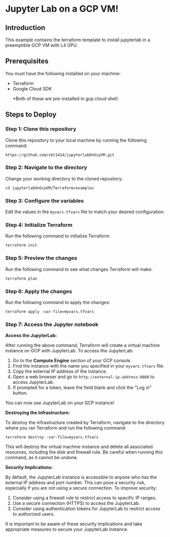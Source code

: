 <!DOCTYPE html>
<html>
<body>
  <h1> Jupyter Lab on a GCP VM!</h1>
  <h2>Introduction</h2>
  <p>This example contains the terraform template to install jupyterlab in a preemptible GCP VM with L4 GPU.</p>
  <h2>Prerequisites</h2>
  <p>You must have the following installed on your machine:</p>
  <ul>
    <li>Terraform</li>
    <li>Google Cloud SDK</li>
<p>*Both of these are pre-installed in gcp cloud shell:</p>  
  </ul>
  <h2>Steps to Deploy</h2>
  <h3>Step 1: Clone this repository</h3>
  <p>Clone this repository to your local machine by running the following command:</p>
  <pre><code>https://github.com/vkt1414/jupyterlabOnGcpVM.git</code></pre>
  <h3>Step 2: Navigate to the directory</h3>
  <p>Change your working directory to the cloned repository:</p>
  <pre><code>cd jupyterlabOnGcpVM/Terraform/examples</code></pre>
  <h3>Step 3: Configure the variables</h3>
  <p>Edit the values in the <code>myvars.tfvars</code> file to match your desired configuration.</p>
  <h3>Step 4: Initialize Terraform</h3>
  <p>Run the following command to initialize Terraform:</p>
  <pre><code>terraform init</code></pre>
  <h3>Step 5: Preview the changes</h3>
  <p>Run the following command to see what changes Terraform will make:</p>
  <pre><code>terraform plan</code></pre>
  <h3>Step 6: Apply the changes</h3>
  <p>Run the following command to apply the changes:</p>
  <pre><code>terraform apply -var-file=myvars.tfvars</code></pre>
  <h3>Step 7: Access the Jupyter notebook</h3>
  <strong>Access the JupyterLab:</strong></p>

  <p>After running the above command, Terraform will create a virtual machine instance on GCP with JupyterLab. To access the JupyterLab:</p>
  <ol>
    <li>Go to the <strong>Compute Engine</strong> section of your GCP console.</li>
    <li>Find the instance with the name you specified in your <code>myvars.tfvars</code> file.</li>
    <li>Copy the external IP address of the instance.</li>
    <li>Open a web browser and go to <code>http://external-ip-address:8888</code> to access JupyterLab. </li>
    <li>If prompted for a token, leave the field blank and click the "Log in" button.</li>
  </ol>
  <p>You can now use JupyterLab on your GCP instance!</p>
  <strong>Destroying the Infrastructure:</strong></p>

<p>To destroy the infrastructure created by Terraform, navigate to the directory where you ran Terraform and run the following command:</p>
<pre><code>terraform destroy -var-file=myvars.tfvars</code></pre>
<p>This will destroy the virtual machine instance and delete all associated resources, including the disk and firewall rule. Be careful when running this command, as it cannot be undone.</p>
<strong>Security Implications:</strong></p>

<p>By default, the JupyterLab instance is accessible to anyone who has the external IP address and port number. This can pose a security risk, especially if you are not using a secure connection. To improve security:</p>
<ol>
  <li>Consider using a firewall rule to restrict access to specific IP ranges.</li>
  <li>Use a secure connection (HTTPS) to access the JupyterLab.</li>
  <li>Consider using authentication tokens for JupyterLab to restrict access to authorized users.</li>
</ol>
<p>It is important to be aware of these security implications and take appropriate measures to secure your JupyterLab instance.</p>






  
</body>
</html>





